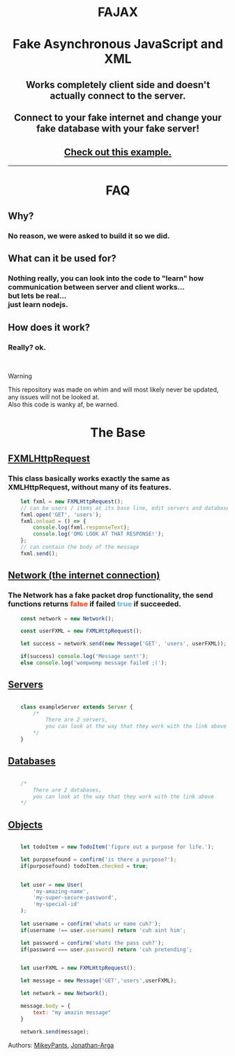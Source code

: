 # <div align="center">FAJAX</div>

# <div align="center">Fake Asynchronous JavaScript and XML</div>

## <div align="center">Works completely client side and doesn't actually connect to the server. <br><br>Connect to your fake internet and change your fake database with your fake server!</div>

## [<div align="center">Check out this example.</div>](https://michaelh-hilma.github.io/FAJAX/)
---

# <div align="center">FAQ</div>

## Why?

### No reason, we were asked to build it so we did.

## What can it be used for?

### Nothing really, you can look into the code to "learn" how communication between server and client works...<br> but lets be real...<br> just learn nodejs.

## How does it work?

### Really? ok.

<br>

> [!WARNING]
> This repository was made on whim and will most likely never be updated, any issues will not be looked at.
> <br>Also this code is wanky af, be warned.
<h1 align="center">The Base</h1>

## [FXMLHttpRequest](./js/fajax.js)

### This class basically works exactly the same as XMLHttpRequest, without many of its features.

```js
	let fxml = new FXMLHttpRequest();
	// can be users / items at its base line, edit servers and databases as u want.
	fxml.open('GET', 'users');
	fxml.onload = () => {
		console.log(fxml.responseText);
		console.log('OMG LOOK AT THAT RESPONSE!');
	};
	// can contain the body of the message
	fxml.send();
```
## [Network (the internet connection)](./js/network.js)

### The Network has a fake packet drop functionality, the send functions returns <span style="font-weight:900; color: #FF5733">false</span> if failed <span style="font-weight:900; color:#7CB9E8">true</span> if succeeded. 

```js
	const network = new Network();

	const userFXML = new FXMLHttpRequest();

	let success = network.send(new Message('GET', 'users', userFXML));

	if(success) console.log('Message sent!');
	else console.log('wompwomp message failed ;(');
```

## [Servers](./js/server.js)

```js

	class exampleServer extends Server {
		/*
			There are 2 servers, 
			you can look at the way that they work with the link above
		*/
	}

```

## [Databases](./js/database.js)

```js

	/*
		There are 2 databases, 
		you can look at the way that they work with the link above
	*/

```

## [Objects](./js/objects.js)

```js

	let todoItem = new TodoItem('figure out a purpose for life.');

	let purposefound = confirm('is there a purpose?');
	if(purposefound) todoItem.checked = true;

```

```js

	let user = new User(
		'my-amazing-name',
		'my-super-secure-password', 
		'my-special-id'
	);
	
	let username = confirm('whats ur name cuh?');
	if(username !== user.username) return 'cuh aint him';

	let password = confirm('whats the pass cuh?');
	if(password === user.password) return 'cuh pretending';

```

```js

	let userFXML = new FXMLHttpRequest();

	let message = new Message('GET','users',userFXML);

	let network = new Network();

	message.body = {
		text: "my amazin message"
	}

	network.send(message);

```

Authors: [MikeyPants](https://github.com/MikeyPantsOn), [Jonathan-Arga](https://github.com/Jonathan-Arga)
